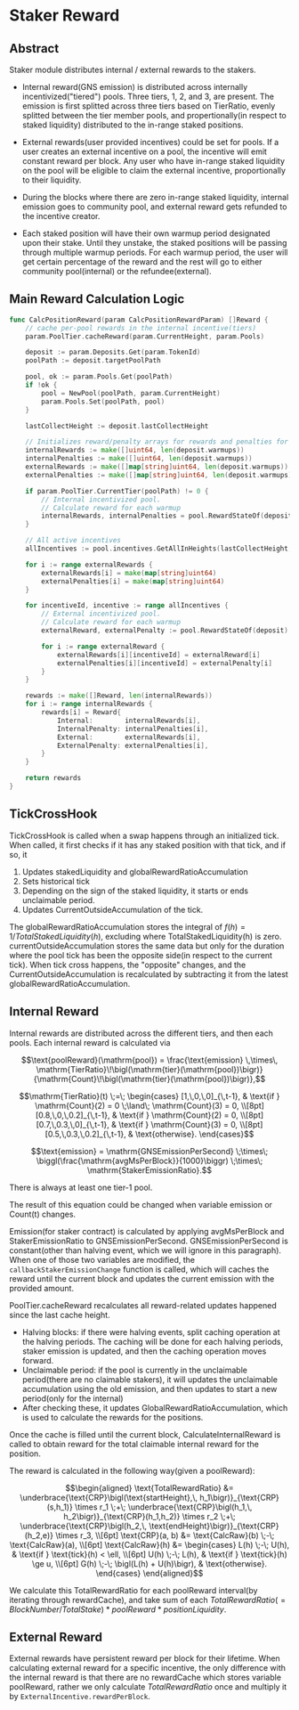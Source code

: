 # Staker Reward

## Abstract

Staker module distributes internal / external rewards to the stakers. 

* Internal reward(GNS emission) is distributed across internally incentivized("tiered") pools. Three tiers, 1, 2, and 3, are present. The emission is first splitted across three tiers based on TierRatio, evenly splitted between the tier member pools, and propertionally(in respect to staked liquidity) distributed to the in-range staked positions.

* External rewards(user provided incentives) could be set for pools. If a user creates an external incentive on a pool, the incentive will emit constant reward per block. Any user who have in-range staked liquidity on the pool will be eligible to claim the external incentive, proportionally to their liquidity.

* During the blocks where there are zero in-range staked liquidity, internal emission goes to community pool, and external reward gets refunded to the incentive creator.

* Each staked position will have their own warmup period designated upon their stake. Until they unstake, the staked positions will be passing through multiple warmup periods. For each warmup period, the user will get certain percentage of the reward and the rest will go to either community pool(internal) or the refundee(external). 

## Main Reward Calculation Logic

```go
func CalcPositionReward(param CalcPositionRewardParam) []Reward {
	// cache per-pool rewards in the internal incentive(tiers)
	param.PoolTier.cacheReward(param.CurrentHeight, param.Pools)

	deposit := param.Deposits.Get(param.TokenId)
	poolPath := deposit.targetPoolPath

	pool, ok := param.Pools.Get(poolPath)
	if !ok {
		pool = NewPool(poolPath, param.CurrentHeight)
		param.Pools.Set(poolPath, pool)
	}

	lastCollectHeight := deposit.lastCollectHeight

	// Initializes reward/penalty arrays for rewards and penalties for each warmup
	internalRewards := make([]uint64, len(deposit.warmups))
	internalPenalties := make([]uint64, len(deposit.warmups))
	externalRewards := make([]map[string]uint64, len(deposit.warmups))
	externalPenalties := make([]map[string]uint64, len(deposit.warmups))

	if param.PoolTier.CurrentTier(poolPath) != 0 {
		// Internal incentivized pool. 
		// Calculate reward for each warmup
		internalRewards, internalPenalties = pool.RewardStateOf(deposit).CalculateInternalReward(lastCollectHeight, param.CurrentHeight)
	}

	// All active incentives
	allIncentives := pool.incentives.GetAllInHeights(lastCollectHeight, param.CurrentHeight)

	for i := range externalRewards {
		externalRewards[i] = make(map[string]uint64)
		externalPenalties[i] = make(map[string]uint64)
	}

	for incentiveId, incentive := range allIncentives {
		// External incentivized pool.
		// Calculate reward for each warmup
		externalReward, externalPenalty := pool.RewardStateOf(deposit).CalculateExternalReward(int64(lastCollectHeight), int64(param.CurrentHeight), incentive)

		for i := range externalReward {
			externalRewards[i][incentiveId] = externalReward[i]
			externalPenalties[i][incentiveId] = externalPenalty[i]
		}
	}

	rewards := make([]Reward, len(internalRewards))
	for i := range internalRewards {
		rewards[i] = Reward{
			Internal:        internalRewards[i],
			InternalPenalty: internalPenalties[i],
			External:        externalRewards[i],
			ExternalPenalty: externalPenalties[i],
		}
	}

	return rewards
}
```

## TickCrossHook

TickCrossHook is called when a swap happens through an initialized tick. When called, it first checks if it has any staked position with that tick, and if so, it

1. Updates stakedLiquidity and globalRewardRatioAccumulation
2. Sets historical tick
3. Depending on the sign of the staked liquidity, it starts or ends unclaimable period.
4. Updates CurrentOutsideAccumulation of the tick.

The globalRewardRatioAccumulation stores the integral of $f(h) = 1 / TotalStakedLiquidity(h)$, excluding where TotalStakedLiquidity(h) is zero. currentOutsideAccumulation stores the same data but only for the duration where the pool tick has been the opposite side(in respect to the current tick). When tick cross happens, the "opposite" changes, and the CurrentOutsideAccumulation is recalculated by subtracting it from the latest globalRewardRatioAccumulation.

## Internal Reward

Internal rewards are distributed across the different tiers, and then each pools. Each internal reward is calculated via
```math
\text{poolReward}(\mathrm{pool}) 
= \frac{\text{emission} \,\times\, \mathrm{TierRatio}\!\bigl(\mathrm{tier}(\mathrm{pool})\bigr)}
       {\mathrm{Count}\!\bigl(\mathrm{tier}(\mathrm{pool})\bigr)},
```

```math
\mathrm{TierRatio}(t) \;=\;
\begin{cases}
[1,\,0,\,0]_{\,t-1}, 
& \text{if } \mathrm{Count}(2) = 0 \;\land\; \mathrm{Count}(3) = 0, \\[8pt]
[0.8,\,0,\,0.2]_{\,t-1}, 
& \text{if } \mathrm{Count}(2) = 0, \\[8pt]
[0.7,\,0.3,\,0]_{\,t-1}, 
& \text{if } \mathrm{Count}(3) = 0, \\[8pt]
[0.5,\,0.3,\,0.2]_{\,t-1}, 
& \text{otherwise}.
\end{cases}
```

```math
\text{emission} 
= \mathrm{GNSEmissionPerSecond} 
  \;\times\;
  \biggl(\frac{\mathrm{avgMsPerBlock}}{1000}\biggr)
  \;\times\;
  \mathrm{StakerEmissionRatio}.
```

There is always at least one tier-1 pool.

The result of this equation could be changed when variable emission or Count(t) changes.

Emission(for staker contract) is calculated by applying avgMsPerBlock and StakerEmissionRatio to GNSEmissionPerSecond. GNSEmissionPerSecond is constant(other than halving event, which we will ignore in this paragraph). When one of those two variables are modified, the `callbackStakerEmissionChange` function is called, which will caches the reward until the current block and updates the current emission with the provided amount.

PoolTier.cacheReward recalculates all reward-related updates happened since the last cache height.
- Halving blocks: if there were halving events, split caching operation at the halving periods. The caching will be done for each halving periods, staker emission is updated, and then the caching operation moves forward.
- Unclaimable period: if the pool is currently in the unclaimable period(there are no claimable stakers), it will updates the unclaimable accumulation using the old emission, and then updates to start a new period(only for the internal)
- After checking these, it updates GlobalRewardRatioAccumulation, which is used to calculate the rewards for the positions.

Once the cache is filled until the current block, CalculateInternalReward is called to obtain reward for the total claimable internal reward for the position.

The reward is calculated in the following way(given a poolReward):

```math
\begin{aligned}
\text{TotalRewardRatio}
&=
  \underbrace{\text{CRP}\bigl(\text{startHeight},\, h_1\bigr)}_{\text{CRP}(s,h_1)} \times r_1
  \;+\;
  \underbrace{\text{CRP}\bigl(h_1,\, h_2\bigr)}_{\text{CRP}(h_1,h_2)} \times r_2
  \;+\;
  \underbrace{\text{CRP}\bigl(h_2,\, \text{endHeight}\bigr)}_{\text{CRP}(h_2,e)} \times r_3,
\\[6pt]
\text{CRP}(a, b)
&=
  \text{CalcRaw}(b)
  \;-\;
  \text{CalcRaw}(a),
\\[6pt]
\text{CalcRaw}(h)
&=
  \begin{cases}
    L(h) \;-\; U(h), 
      & \text{if } \text{tick}(h) < \ell, \\[6pt]
    U(h) \;-\; L(h), 
      & \text{if } \text{tick}(h) \ge u, \\[6pt]
    G(h) \;-\; \bigl(L(h) + U(h)\bigr), 
      & \text{otherwise}.
  \end{cases}
\end{aligned}
```

We calculate this TotalRewardRatio for each poolReward interval(by iterating through rewardCache), and take sum of each $TotalRewardRatio(=BlockNumber/TotalStake) * poolReward * positionLiquidity$.


## External Reward

External rewards have persistent reward per block for their lifetime. When calculating external reward for a specific incentive, the only difference with the internal reward is that there are no rewardCache which stores variable poolReward, rather we only calculate $TotalRewardRatio$ once and multiply it by `ExternalIncentive.rewardPerBlock`.
